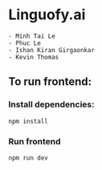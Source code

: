 # Linguofy.ai
    - Minh Tai Le 
    - Phuc Le
    - Ishan Kiran Girgaonkar
    - Kevin Thomas

## To run frontend:
### Install dependencies:
```
npm install
```
### Run frontend
```
npm run dev
```


